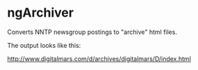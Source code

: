 ngArchiver
==========

Converts NNTP newsgroup postings to "archive" html files.

The output looks like this:

http://www.digitalmars.com/d/archives/digitalmars/D/index.html
